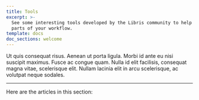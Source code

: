 ```yaml
---
title: Tools
excerpt: >-
  See some interesting tools developed by the Libris community to help automate
  parts of your workflow.
template: docs
doc_sections: welcome
---
```


Ut quis consequat risus. Aenean ut porta ligula. Morbi id ante eu nisi suscipit maximus. Fusce ac congue quam. Nulla id elit facilisis, consequat magna vitae, scelerisque elit. Nullam lacinia elit in arcu scelerisque, ac volutpat neque sodales.

***

Here are the articles in this section:
